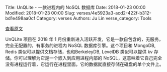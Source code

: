 Title: UnQLite - 一款进程内的 NoSQL 数据库
Date: 2018-01-23 00:00
Modified: 2018-01-23 00:00
Slug: verses/4e5923a3-acd2-422f-b312-bd1e498aa0cf
Category: verses
Authors: Ju Lin
verse_category: Tools

[查看原文](https://github.com/symisc/unqlite)

UnQLite 项目在 2018 年 1 月份重新进入活跃开发，它是一款自包含的，无服务，完全无配置的，有事务的进程内 NoSQL 数据库引擎。这个项目和 MongoDB, Redis 类似可以提供文档存储，也和BerkeleyDB, LevelDB 类似可以提供 kv 存储。你可以理解为它是一个嵌入到应用进程内部的 NoSQL，这意味着它自己完全没有进程运行着，它运行在进程里面。它的数据就直接存储在磁盘的单个文件上。